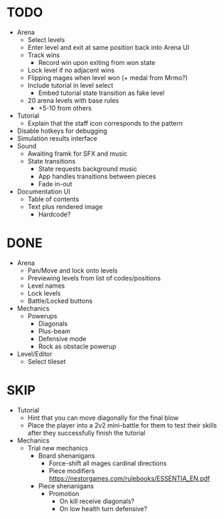 # TODO
- Arena
    - Select levels
    - Enter level and exit at same position back into Arena UI
    - Track wins
        - Record win upon exiting from won state
    - Lock level if no adjacent wins
    - Flipping mages when level won (+ medal from Mrmo?)
    - Include tutorial in level select
        - Embed tutorial state transition as fake level
    - 20 arena levels with base rules
        - +5-10 from others
- Tutorial
    - Explain that the staff icon corresponds to the pattern
- Disable hotkeys for debugging
- Simulation results interface
- Sound
    - Awaiting framk for SFX and music
    - State transitions
        - State requests background music
        - App handles transitions between pieces
        - Fade in-out
- Documentation UI
    - Table of contents
    - Text plus rendered image
        - Hardcode?

# DONE

- Arena
    - Pan/Move and lock onto levels
    - Previewing levels from list of codes/positions
    - Level names
    - Lock levels
    - Battle/Locked buttons
- Mechanics
    - Powerups
        - Diagonals
        - Plus-beam
        - Defensive mode
        - Rock as obstacle powerup
- Level/Editor
    - Select tileset

# SKIP

- Tutorial
    - Hint that you can move diagonally for the final blow
    - Place the player into a 2v2 mini-battle for them to test their skills after they successfully finish the tutorial
- Mechanics
    - Trial new mechanics
        - Board shenanigans
            - Force-shift all mages cardinal directions
            - Piece modifiers https://nestorgames.com/rulebooks/ESSENTIA_EN.pdf
        - Piece shenanigans
            - Promotion
                - On kill receive diagonals?
                - On low health turn defensive?